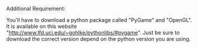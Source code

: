 Additional Requirement:

You'll have to download a python package called "PyGame" and "OpenGL". It is available on this website "http://www.lfd.uci.edu/~gohlke/pythonlibs/#pygame". Just be sure to download the correct version depend on the python version you are using.
